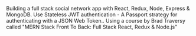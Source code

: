 Building a full stack social network app with React, Redux, Node, Express & MongoDB.
Use Stateless JWT authentication - A Passport strategy for authenticating with a JSON Web Token..
Using a course by Brad Traversy called "MERN Stack Front To Back: Full Stack React, Redux & Node.js"